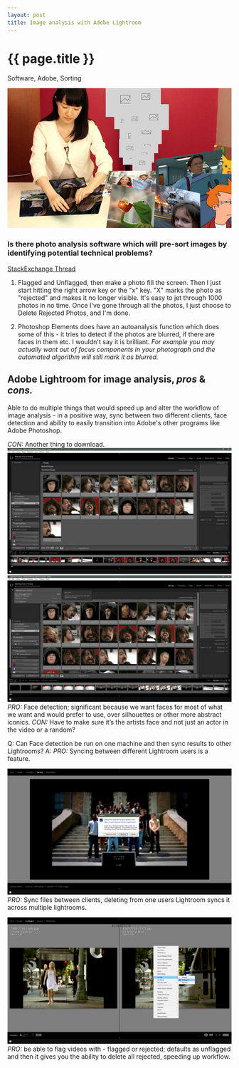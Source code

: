 ```yaml
--- 
layout: post
title: Image analysis with Adobe Lightroom
---
```


{{ page.title }}
================
<!--Available Meta Tags: Code, Design, Adobe, Software, Excel, Bookmarklet, Tutorial, Utility, Graphics, Image Analysis, Sorting, Marketing -->
<p class="meta">Software, Adobe, Sorting</p>

![Adobe Lightroom Hero](/images/-lightroom-hero.jpg "lol your film is overexposed cause it is not a darkroom")

### Is there photo analysis software which will pre-sort images by identifying potential technical problems?

[StackExchange Thread](https://photo.stackexchange.com/questions/20432/is-there-photo-analysis-software-which-will-pre-sort-images-by-identifying-poten)

1. Flagged and Unflagged, then make a photo fill the screen. Then I just start hitting the right arrow key or the "x" key. "X" marks the photo as "rejected" and makes it no longer visible. It's easy to jet through 1000 photos in no time. Once I've gone through all the photos, I just choose to Delete Rejected Photos, and I'm done.

2. Photoshop Elements does have an autoanalysis function which does some of this - it tries to detect if the photos are blurred, if there are faces in them etc. I wouldn't say it is brilliant. _For example you may actually want out of focus components in your photograph and the automated algorithm will still mark it as blurred._

## Adobe Lightroom for image analysis, _pros_ & _cons._

Able to do multiple things that would speed up and alter the workflow of image analysis - in a positive way, sync between two different clients, face detection and ability to easily transition into Adobe's other programs like Adobe Photoshop.

_CON:_ Another thing to download.
![Adobe Lightroom Hero](/images/-lightroom1.jpg "...")
![Adobe Lightroom Hero](/images/-lightroom2.jpg "...")
_PRO:_ Face detection; significant because we want faces for most of what we want and would prefer to use, over silhouettes or other more abstract iconics. 
_CON:_ Have to make sure it’s the artists face and not just an actor in the video or a random?

Q: Can Face detection be run on one machine and then sync results to other Lightrooms?
A: _PRO:_ Syncing between different Lightroom users is a feature.

![Adobe Lightroom Hero](/images/-lightroom4.jpg "...")
_PRO:_ Sync files between clients, deleting from one users Lightroom syncs it across multiple lightrooms.

![Adobe Lightroom Hero](/images/-lightroom3.jpg "...")
_PRO:_ be able to flag videos with - flagged or rejected; defaults as unflagged and then it gives you the ability to delete all rejected, speeding up workflow.
